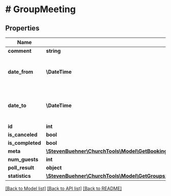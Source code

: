 # # GroupMeeting

## Properties

Name | Type | Description | Notes
------------ | ------------- | ------------- | -------------
**comment** | **string** |  | [optional]
**date_from** | **\DateTime** | Start of the group meeting in UTC / Zulu format | [optional]
**date_to** | **\DateTime** | End of the group meeting in UTC / Zulu format | [optional]
**id** | **int** |  | [optional]
**is_canceled** | **bool** |  | [optional]
**is_completed** | **bool** |  | [optional]
**meta** | [**\StevenBuehner\ChurchTools\Model\GetBookings200ResponseDataInnerBaseMeta**](GetBookings200ResponseDataInnerBaseMeta.md) |  | [optional]
**num_guests** | **int** |  | [optional]
**poll_result** | **object** |  | [optional]
**statistics** | [**\StevenBuehner\ChurchTools\Model\GetGroups200ResponseDataInnerSettingsGroupMeetingStatistics**](GetGroups200ResponseDataInnerSettingsGroupMeetingStatistics.md) |  | [optional]

[[Back to Model list]](../../README.md#models) [[Back to API list]](../../README.md#endpoints) [[Back to README]](../../README.md)
